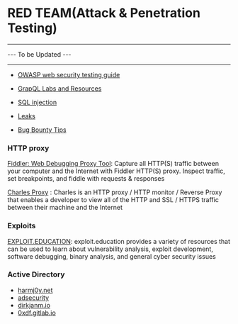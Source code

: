 # RED TEAM(Attack & Penetration Testing)

-------------

--- To be Updated ---

-------------

- [OWASP web security testing guide](https://owasp.org/www-project-web-security-testing-guide/stable/)

- [GrapQL Labs and Resources](graphql.md)

- [SQL injection](sqli.md)

- [Leaks](leakix.net/)

- [Bug Bounty Tips](https://www.infosecmatter.com/bug-bounty-tips-8-oct-14/)

### HTTP proxy

[Fiddler: Web Debugging Proxy Tool](https://www.telerik.com/fiddler): Capture all HTTP(S) traffic between your computer and the Internet with Fiddler HTTP(S) proxy. Inspect traffic, set breakpoints, and fiddle with requests & responses

[Charles Proxy](https://www.charlesproxy.com/) : Charles is an HTTP proxy / HTTP monitor / Reverse Proxy that enables a developer to view all of the HTTP and SSL / HTTPS traffic between their machine and the Internet

### Exploits

[EXPLOIT.EDUCATION](https://exploit.education/): exploit.education provides a variety of resources that can be used to learn about vulnerability analysis, exploit development, software debugging, binary analysis, and general cyber security issues

### Active Directory

- [harmj0y.net](https://blog.harmj0y.net/category/activedirectory/)
- [adsecurity](https://adsecurity.org/)
- [dirkjanm.io](https://dirkjanm.io/)
- [0xdf.gitlab.io](https://0xdf.gitlab.io/tags.html#active-directory)
